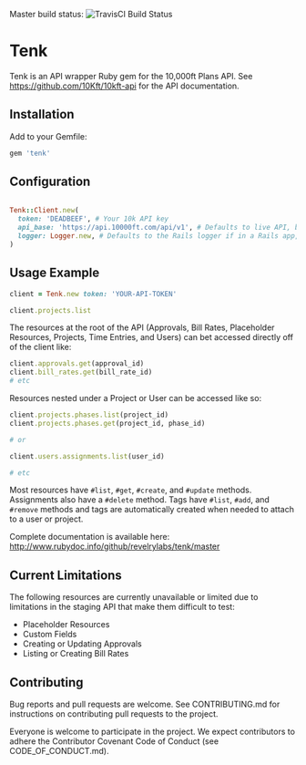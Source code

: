 Master build status: ![TravisCI Build Status](https://travis-ci.org/revelrylabs/tenk.svg?branch=master)

# Tenk

Tenk is an API wrapper Ruby gem for the 10,000ft Plans API. See
https://github.com/10Kft/10kft-api for the API documentation.

## Installation

Add to your Gemfile:

```ruby
gem 'tenk'
```

## Configuration

```ruby

Tenk::Client.new(
  token: 'DEADBEEF', # Your 10k API key
  api_base: 'https://api.10000ft.com/api/v1', # Defaults to live API, but you can switch to sandbox
  logger: Logger.new, # Defaults to the Rails logger if in a Rails app, or a new logger otherwise
)
```

## Usage Example

```ruby
client = Tenk.new token: 'YOUR-API-TOKEN'

client.projects.list
```

The resources at the root of the API (Approvals, Bill Rates, Placeholder Resources, Projects, Time Entries, and Users)
can bet accessed directly off of the client like:

```ruby
client.approvals.get(approval_id)
client.bill_rates.get(bill_rate_id)
# etc
```

Resources nested under a Project or User can be accessed like so:

```ruby
client.projects.phases.list(project_id)
client.projects.phases.get(project_id, phase_id)

# or

client.users.assignments.list(user_id)

# etc
```

Most resources have `#list`, `#get`, `#create`, and `#update` methods. Assignments
also have a `#delete` method. Tags have `#list`, `#add`, and `#remove` methods
and tags are automatically created when needed to attach to a user or project.

Complete documentation is available here: http://www.rubydoc.info/github/revelrylabs/tenk/master

## Current Limitations

The following resources are currently unavailable or limited due to limitations
in the staging API that make them difficult to test:

- Placeholder Resources
- Custom Fields
- Creating or Updating Approvals
- Listing or Creating Bill Rates

## Contributing

Bug reports and pull requests are welcome. See CONTRIBUTING.md for instructions
on contributing pull requests to the project.

Everyone is welcome to participate in the project. We expect contributors to
adhere the Contributor Covenant Code of Conduct (see CODE_OF_CONDUCT.md).
